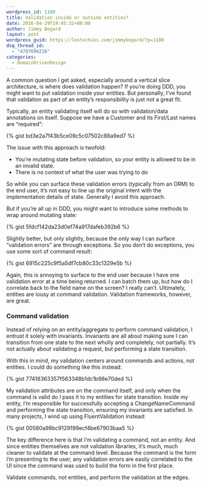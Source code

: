```yaml
---
wordpress_id: 1180
title: Validation inside or outside entities?
date: 2016-04-29T19:45:32+00:00
author: Jimmy Bogard
layout: post
wordpress_guid: https://lostechies.com/jimmybogard/?p=1180
dsq_thread_id:
  - "4787690216"
categories:
  - DomainDrivenDesign
---
```

A common question I get asked, especially around a vertical slice architecture, is where does validation happen? If you’re doing DDD, you might want to put validation inside your entities. But personally, I’ve found that validation as part of an entity’s responsibility is just not a great fit.

Typically, an entity validating itself will do so with validation/data annotations on itself. Suppose we have a Customer and its First/Last names are “required”:

{% gist bd3e2a7f43b5ce09c5c07502c88a9ed7 %}

The issue with this approach is twofold:

  * You’re mutating state before validation, so your entity is allowed to be in an invalid state.
  * There is no context of what the user was trying to do

So while you can surface these validation errors (typically from an ORM) to the end user, it’s not easy to line up the original intent with the implementation details of state. Generally I avoid this approach.

But if you’re all up in DDD, you might want to introduce some methods to wrap around mutating state:

{% gist 5fdcf142da23d0ef74a917dafeb392b6 %}

Slightly better, but only slightly, because the only way I can surface “validation errors” are through exceptions. So you don’t do exceptions, you use some sort of command result:

{% gist 6915c225c9f5a5df7cb80c33c1329e5b %}

Again, this is annoying to surface to the end user because I have one validation error at a time being returned. I can batch them up, but how do I correlate back to the field name on the screen? I really can’t. Ultimately, entities are lousy at command validation. Validation frameworks, however, are great.

### Command validation

Instead of relying on an entity/aggregate to perform command validation, I entrust it solely with invariants. Invariants are all about making sure I can transition from one state to the next wholly and completely, not partially. It’s not actually about validating a request, but performing a state transition.

With this in mind, my validation centers around commands and actions, not entities. I could do something like this instead:

{% gist 77418363357f563348b1dc1b98e70ded %}

My validation attributes are on the command itself, and only when the command is valid do I pass it to my entities for state transition. Inside my entity, I’m responsible for successfully accepting a ChangeNameCommand and performing the state transition, ensuring my invariants are satisfied. In many projects, I wind up using FluentValidation instead:

{% gist 00580a98bc9129199ecf4be67903baa5 %}

The key difference here is that I’m validating a command, not an entity. And since entities themselves are not validation libraries, it’s much, much cleaner to validate at the command level. Because the command is the form I’m presenting to the user, any validation errors are easily correlated to the UI since the command was used to build the form in the first place.

Validate commands, not entities, and perform the validation at the edges.